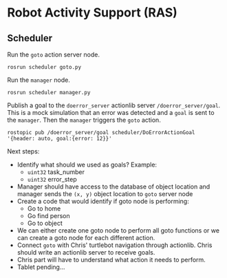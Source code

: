 # Robot Activity Support (RAS)

## Scheduler

Run the `goto` action server node.
```
rosrun scheduler goto.py
```

Run the `manager` node.
```
rosrun scheduler manager.py
```

Publish a goal to the `doerror_server` actionlib server `/doerror_server/goal`. This is a mock simulation that an error was detected and a `goal` is sent to the `manager`. Then the `manager` triggers the `goto` action.
```
rostopic pub /doerror_server/goal scheduler/DoErrorActionGoal '{header: auto, goal:{error: 12}}'
```

Next steps:
* Identify what should we used as goals? Example:
    * `uint32` task_number
    * `uint32` error_step
* Manager should have access to the database of object location and manager sends the `(x, y)` object location to  `goto` server node
* Create a code that would identify if goto node is performing:
    * Go to home
    * Go find person
    * Go to object
* We can either create one goto node to perform all goto functions or we can create a goto node for each different action.
* Connect `goto` with Chris' turtlebot navigation through actionlib. Chris should write an actionlib server to receive goals.
* Chris part will have to understand what action it needs to perform.
* Tablet pending...
